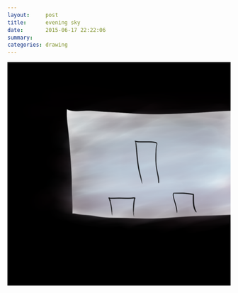 ```yaml
---
layout:     post
title:      evening sky
date:       2015-06-17 22:22:06
summary:    
categories: drawing
---
```

![evening sky](/images/blog/evening-sky.png "dark red and faint blue")